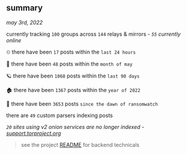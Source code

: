 
## summary
_may 3rd, 2022_

currently tracking `100` groups across `144` relays & mirrors - _`55` currently online_

⏲ there have been `17` posts within the `last 24 hours`

🦈 there have been `48` posts within the `month of may`

🪐 there have been `1068` posts within the `last 90 days`

🏚 there have been `1367` posts within the `year of 2022`

🦕 there have been `3653` posts `since the dawn of ransomwatch`

there are `49` custom parsers indexing posts

_`20` sites using v2 onion services are no longer indexed - [support.torproject.org](https://support.torproject.org/onionservices/v2-deprecation/)_

> see the project [README](https://github.com/thetanz/ransomwatch#ransomwatch--) for backend technicals
